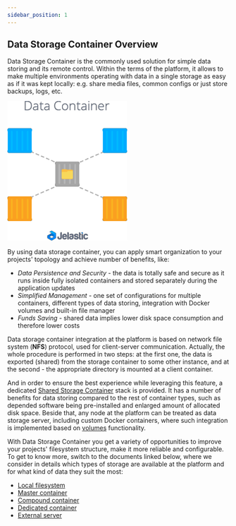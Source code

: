 ```yaml
---
sidebar_position: 1
---
```


## Data Storage Container Overview

Data Storage Container is the commonly used solution for simple data storing and its remote control. Within the terms of the platform, it allows to make multiple environments operating with data in a single storage as easy as if it was kept locally: e.g. share media files, common configs or just store backups, logs, etc.

<div style={{
    display:'flex',
    justifyContent: 'center',
    margin: '0 0 1rem 0'
}}>

![Locale Dropdown](./img/DataStorageOverview/01-data-storage-container.png)

</div>

By using data storage container, you can apply smart organization to your projects' topology and achieve number of benefits, like:

- _Data Persistence and Security_ - the data is totally safe and secure as it runs inside fully isolated containers and stored separately during the application updates
- _Simplified Management_ - one set of configurations for multiple containers, different types of data storing, integration with Docker volumes and built-in file manager
- _Funds Saving_ - shared data implies lower disk space consumption and therefore lower costs

Data storage container integration at the platform is based on network file system (**NFS**) protocol, used for client-server communication. Actually, the whole procedure is performed in two steps: at the first one, the data is exported (shared) from the storage container to some other instance, and at the second - the appropriate directory is mounted at a client container.

And in order to ensure the best experience while leveraging this feature, a dedicated [Shared Storage Container](https://cloudmydc.com/) stack is provided. It has a number of benefits for data storing compared to the rest of container types, such as depended software being pre-installed and enlarged amount of allocated disk space. Beside that, any node at the platform can be treated as data storage server, including custom Docker containers, where such integration is implemented based on [volumes](https://cloudmydc.com/) functionality.

With Data Storage Container you get a variety of opportunities to improve your projects' filesystem structure, make it more reliable and configurable. To get to know more, switch to the documents linked below, where we consider in details which types of storage are available at the platform and for what kind of data they suit the most:

- [Local filesystem](https://cloudmydc.com/)
- [Master container](https://cloudmydc.com/)
- [Compound container](https://cloudmydc.com/)
- [Dedicated container](https://cloudmydc.com/)
- [External server](https://cloudmydc.com/)
